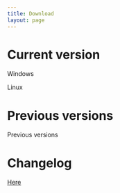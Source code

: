 ```yaml
---
title: Download
layout: page
---
```


# Current version

Windows

Linux

# Previous versions

Previous versions

# Changelog
[Here](#)